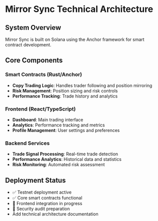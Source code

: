 # Mirror Sync Technical Architecture

## System Overview

Mirror Sync is built on Solana using the Anchor framework for smart contract development.

## Core Components

### Smart Contracts (Rust/Anchor)
- **Copy Trading Logic**: Handles trader following and position mirroring
- **Risk Management**: Position sizing and risk controls
- **Performance Tracking**: Trade history and analytics

### Frontend (React/TypeScript)
- **Dashboard**: Main trading interface
- **Analytics**: Performance tracking and metrics
- **Profile Management**: User settings and preferences

### Backend Services
- **Trade Signal Processing**: Real-time trade detection
- **Performance Analytics**: Historical data and statistics
- **Risk Monitoring**: Automated risk assessment

## Deployment Status

- ✅ Testnet deployment active
- ✅ Core smart contracts functional
- 🚧 Frontend integration in progress
- 🚧 Security audit preparation
- Add technical architecture documentation
